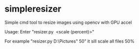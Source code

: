 # simpleresizer
Simple cmd tool to resize images using opencv with GPU accel

Usage:
Enter "resizer.py <image folder path> <scale (percent)>"

For example "resizer.py D:\Pictures" 50" it sill scale all files 50%
